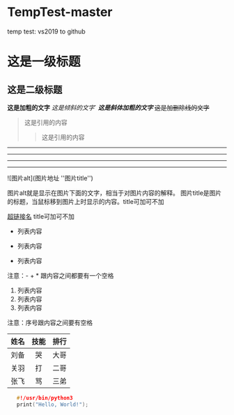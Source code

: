 # TempTest-master
temp test: vs2019 to github

# 这是一级标题
## 这是二级标题

**这是加粗的文字**
*这是倾斜的文字*`
***这是斜体加粗的文字***
~~这是加删除线的文字~~
>这是引用的内容
>>这是引用的内容
---
----
***
*****
![图片alt](图片地址 ''图片title'')

图片alt就是显示在图片下面的文字，相当于对图片内容的解释。
图片title是图片的标题，当鼠标移到图片上时显示的内容。title可加可不加

[超链接名](超链接地址 "超链接title")
title可加可不加

- 列表内容
+ 列表内容
* 列表内容

注意：- + * 跟内容之间都要有一个空格

1. 列表内容
2. 列表内容
3. 列表内容

注意：序号跟内容之间要有空格

姓名|技能|排行
--|:--:|--:
刘备|哭|大哥
关羽|打|二哥
张飞|骂|三弟

 ```c++
    #!/usr/bin/python3
    print("Hello, World!");
 ```

